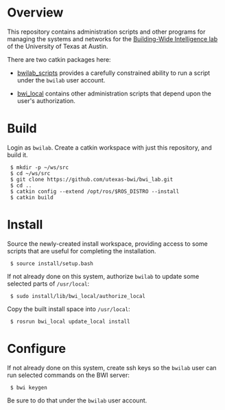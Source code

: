 Overview
========

This repository contains administration scripts and other programs for
managing the systems and networks for the
[Building-Wide Intelligence lab](http://www.cs.utexas.edu/~larg/bwi_web/)
of the University of Texas at Austin.

There are two catkin packages here:

 * [bwilab_scripts](https://github.com/utexas-bwi/bwi_lab/tree/master/bwilab_scripts)
   provides a carefully constrained ability to run a script under the
   ``bwilab`` user account.

 * [bwi_local](https://github.com/utexas-bwi/bwi_lab/tree/master/bwi_local)
   contains other administration scripts that depend upon the user's
   authorization.

Build
=====

Login as ``bwilab``. Create a catkin workspace with just this
repository, and build it.

```
 $ mkdir -p ~/ws/src
 $ cd ~/ws/src
 $ git clone https://github.com/utexas-bwi/bwi_lab.git
 $ cd ..
 $ catkin config --extend /opt/ros/$ROS_DISTRO --install
 $ catkin build
```

Install
=======

Source the newly-created install workspace, providing access to some
scripts that are useful for completing the installation.

```
 $ source install/setup.bash
```

If not already done on this system, authorize ``bwilab`` to update
some selected parts of ``/usr/local``:

```
 $ sudo install/lib/bwi_local/authorize_local
```

Copy the built install space into ``/usr/local``:

```
 $ rosrun bwi_local update_local install
```

Configure
=========

If not already done on this system, create ssh keys so the ``bwilab``
user can run selected commands on the BWI server:

```
 $ bwi keygen

```

Be sure to do that under the ``bwilab`` user account.
